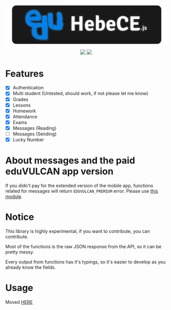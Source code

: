 <img align="center" src="/assets/hebece.png">
<div align="center">
<p>
<a href="https://www.npmjs.com/package/hebece"><img src="https://img.shields.io/npm/v/hebece.svg"></a>
<a href="https://www.npmjs.com/package/hebece"><img src="https://img.shields.io/npm/dm/hebece.svg"></a>
</p>
</div>

# Features

- [x] Authentication
- [x] Multi student (Untested, should work, if not please let me know)
- [x] Grades
- [x] Lessons
- [x] Homework
- [x] Attendance
- [x] Exams
- [x] Messages (Reading)
- [ ] Messages (Sending)
- [x] Lucky Number

# About messages and the paid eduVULCAN app version
If you didn't pay for the extended version of the mobile app, functions related for messages will return `EDUVULCAN_PREMIUM` error.
Please use [this module](https://npmjs.com/@hebece/addon-prometheusweb).

# Notice
This library is highly experimental, if you want to contribute, you can contribute.

Most of the functions is the raw JSON response from the API, so it can be pretty messy.

Every output from functions has it's typings, so it's easier to develop as you already know the fields.

# Usage

Moved [HERE](https://hebece.hypedevs.lol/)

